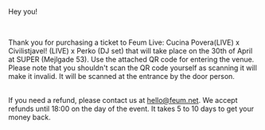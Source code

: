 <!--StartFragment-->

Hey you!

<br>

Thank you for purchasing a ticket to Feum Live: Cucina Povera(LIVE) x Civilistjavel! (LIVE) x Perko (DJ set) that will take place on the 30th of April at SUPER (Mejlgade 53). Use the attached QR code for entering the venue. Please note that you shouldn't scan the QR code yourself as scanning it will make it invalid. It will be scanned at the entrance by the door person.

<br>If you need a refund, please contact us at [hello@feum.net](mailto:hello@feum.net). We accept refunds until 18:00 on the day of the event. It takes 5 to 10 days to get your money back.





<!--EndFragment-->